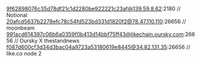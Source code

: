 9f62898076c35d78df21c1d2280be922221c23af@139.59.8.62:2180 // Notional
20afcd5637b2278efc78c54fd523bd331d1820f2@78.47.110.110:26656 // moonbeam
991acd614397c06b6a0359f0b413d14bbf75ff43@likechain.oursky.com:26656 // Oursky X thestandnews
f087d600cf3d34d3bac04a9723a53180619e8445@34.82.131.35:26656 // like.co node 2
